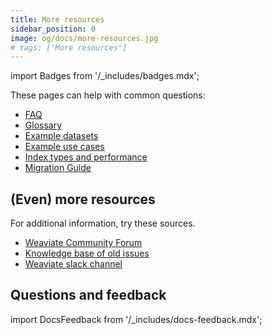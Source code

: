 ```yaml
---
title: More resources
sidebar_position: 0
image: og/docs/more-resources.jpg
# tags: ['More resources']
---
```


import Badges from '/_includes/badges.mdx';

<Badges/>


These pages can help with common questions:

- [FAQ](./faq.md)
- [Glossary](./glossary.md)
- [Example datasets](./example-datasets.md)
- [Example use cases](./example-use-cases.md)
- [Index types and performance](./performance.md)
- [Migration Guide](/docs/deploy/migration/index.md)

## (Even) more resources

For additional information, try these sources.

- [Weaviate Community Forum](https://forum.weaviate.io/)
- [Knowledge base of old issues](https://github.com/weaviate/weaviate/issues?utf8=%E2%9C%93&q=label%3Abug)
- [Weaviate slack channel](https://weaviate.io/slack)


## Questions and feedback

import DocsFeedback from '/_includes/docs-feedback.mdx';

<DocsFeedback/>
